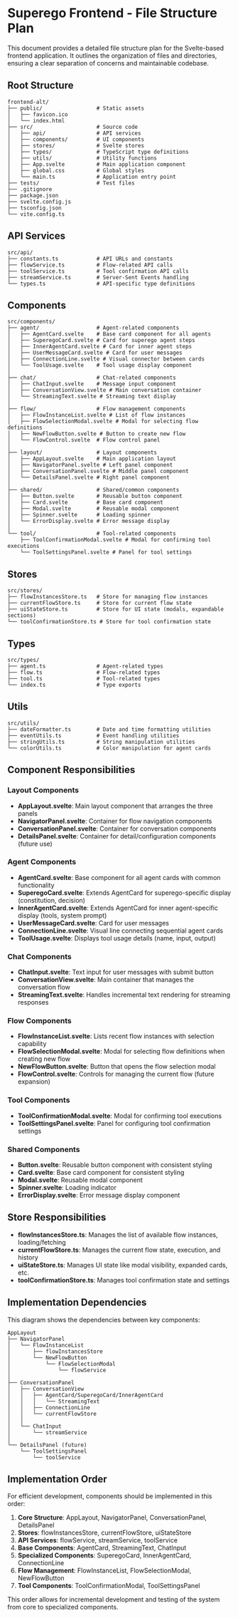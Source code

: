 # Superego Frontend - File Structure Plan

This document provides a detailed file structure plan for the Svelte-based frontend application. It outlines the organization of files and directories, ensuring a clear separation of concerns and maintainable codebase.

## Root Structure

```
frontend-alt/
├── public/                 # Static assets
│   ├── favicon.ico
│   └── index.html
├── src/                    # Source code
│   ├── api/                # API services
│   ├── components/         # UI components
│   ├── stores/             # Svelte stores
│   ├── types/              # TypeScript type definitions
│   ├── utils/              # Utility functions
│   ├── App.svelte          # Main application component
│   ├── global.css          # Global styles
│   └── main.ts             # Application entry point
├── tests/                  # Test files
├── .gitignore
├── package.json
├── svelte.config.js
├── tsconfig.json
└── vite.config.ts
```

## API Services

```
src/api/
├── constants.ts            # API URLs and constants
├── flowService.ts          # Flow-related API calls
├── toolService.ts          # Tool confirmation API calls 
├── streamService.ts        # Server-Sent Events handling
└── types.ts                # API-specific type definitions
```

## Components

```
src/components/
├── agent/                  # Agent-related components
│   ├── AgentCard.svelte    # Base card component for all agents
│   ├── SuperegoCard.svelte # Card for superego agent steps
│   ├── InnerAgentCard.svelte # Card for inner agent steps
│   ├── UserMessageCard.svelte # Card for user messages
│   ├── ConnectionLine.svelte # Visual connector between cards
│   └── ToolUsage.svelte    # Tool usage display component
│
├── chat/                   # Chat-related components
│   ├── ChatInput.svelte    # Message input component
│   ├── ConversationView.svelte # Main conversation container
│   └── StreamingText.svelte # Streaming text display
│
├── flow/                   # Flow management components
│   ├── FlowInstanceList.svelte # List of flow instances
│   ├── FlowSelectionModal.svelte # Modal for selecting flow definitions
│   ├── NewFlowButton.svelte # Button to create new flow
│   └── FlowControl.svelte  # Flow control panel
│
├── layout/                 # Layout components
│   ├── AppLayout.svelte    # Main application layout
│   ├── NavigatorPanel.svelte # Left panel component
│   ├── ConversationPanel.svelte # Middle panel component
│   └── DetailsPanel.svelte # Right panel component
│
├── shared/                 # Shared/common components
│   ├── Button.svelte       # Reusable button component
│   ├── Card.svelte         # Base card component
│   ├── Modal.svelte        # Reusable modal component
│   ├── Spinner.svelte      # Loading spinner
│   └── ErrorDisplay.svelte # Error message display
│
└── tool/                   # Tool-related components
    ├── ToolConfirmationModal.svelte # Modal for confirming tool executions
    └── ToolSettingsPanel.svelte # Panel for tool settings
```

## Stores

```
src/stores/
├── flowInstancesStore.ts   # Store for managing flow instances
├── currentFlowStore.ts     # Store for current flow state
├── uiStateStore.ts         # Store for UI state (modals, expandable sections)
└── toolConfirmationStore.ts # Store for tool confirmation state
```

## Types

```
src/types/
├── agent.ts                # Agent-related types
├── flow.ts                 # Flow-related types
├── tool.ts                 # Tool-related types
└── index.ts                # Type exports
```

## Utils

```
src/utils/
├── dateFormatter.ts        # Date and time formatting utilities
├── eventUtils.ts           # Event handling utilities
├── stringUtils.ts          # String manipulation utilities
└── colorUtils.ts           # Color manipulation for agent cards
```

## Component Responsibilities

### Layout Components

- **AppLayout.svelte**: Main layout component that arranges the three panels
- **NavigatorPanel.svelte**: Container for flow navigation components
- **ConversationPanel.svelte**: Container for conversation components
- **DetailsPanel.svelte**: Container for detail/configuration components (future use)

### Agent Components

- **AgentCard.svelte**: Base component for all agent cards with common functionality
- **SuperegoCard.svelte**: Extends AgentCard for superego-specific display (constitution, decision)
- **InnerAgentCard.svelte**: Extends AgentCard for inner agent-specific display (tools, system prompt)
- **UserMessageCard.svelte**: Card for user messages
- **ConnectionLine.svelte**: Visual line connecting sequential agent cards
- **ToolUsage.svelte**: Displays tool usage details (name, input, output)

### Chat Components

- **ChatInput.svelte**: Text input for user messages with submit button
- **ConversationView.svelte**: Main container that manages the conversation flow
- **StreamingText.svelte**: Handles incremental text rendering for streaming responses

### Flow Components

- **FlowInstanceList.svelte**: Lists recent flow instances with selection capability
- **FlowSelectionModal.svelte**: Modal for selecting flow definitions when creating new flow
- **NewFlowButton.svelte**: Button that opens the flow selection modal
- **FlowControl.svelte**: Controls for managing the current flow (future expansion)

### Tool Components

- **ToolConfirmationModal.svelte**: Modal for confirming tool executions
- **ToolSettingsPanel.svelte**: Panel for configuring tool confirmation settings

### Shared Components

- **Button.svelte**: Reusable button component with consistent styling
- **Card.svelte**: Base card component for consistent styling
- **Modal.svelte**: Reusable modal component
- **Spinner.svelte**: Loading indicator
- **ErrorDisplay.svelte**: Error message display component

## Store Responsibilities

- **flowInstancesStore.ts**: Manages the list of available flow instances, loading/fetching
- **currentFlowStore.ts**: Manages the current flow state, execution, and history
- **uiStateStore.ts**: Manages UI state like modal visibility, expanded cards, etc.
- **toolConfirmationStore.ts**: Manages tool confirmation state and settings

## Implementation Dependencies

This diagram shows the dependencies between key components:

```
AppLayout
├── NavigatorPanel
│   └── FlowInstanceList
│       ├── flowInstancesStore
│       └── NewFlowButton
│           └── FlowSelectionModal
│               └── flowService
│
├── ConversationPanel
│   ├── ConversationView
│   │   ├── AgentCard/SuperegoCard/InnerAgentCard
│   │   │   └── StreamingText
│   │   ├── ConnectionLine
│   │   └── currentFlowStore
│   │
│   └── ChatInput
│       └── streamService
│
└── DetailsPanel (future)
    └── ToolSettingsPanel
        └── toolService
```

## Implementation Order

For efficient development, components should be implemented in this order:

1. **Core Structure**: AppLayout, NavigatorPanel, ConversationPanel, DetailsPanel
2. **Stores**: flowInstancesStore, currentFlowStore, uiStateStore
3. **API Services**: flowService, streamService, toolService
4. **Base Components**: AgentCard, StreamingText, ChatInput
5. **Specialized Components**: SuperegoCard, InnerAgentCard, ConnectionLine
6. **Flow Management**: FlowInstanceList, FlowSelectionModal, NewFlowButton
7. **Tool Components**: ToolConfirmationModal, ToolSettingsPanel

This order allows for incremental development and testing of the system from core to specialized components.
